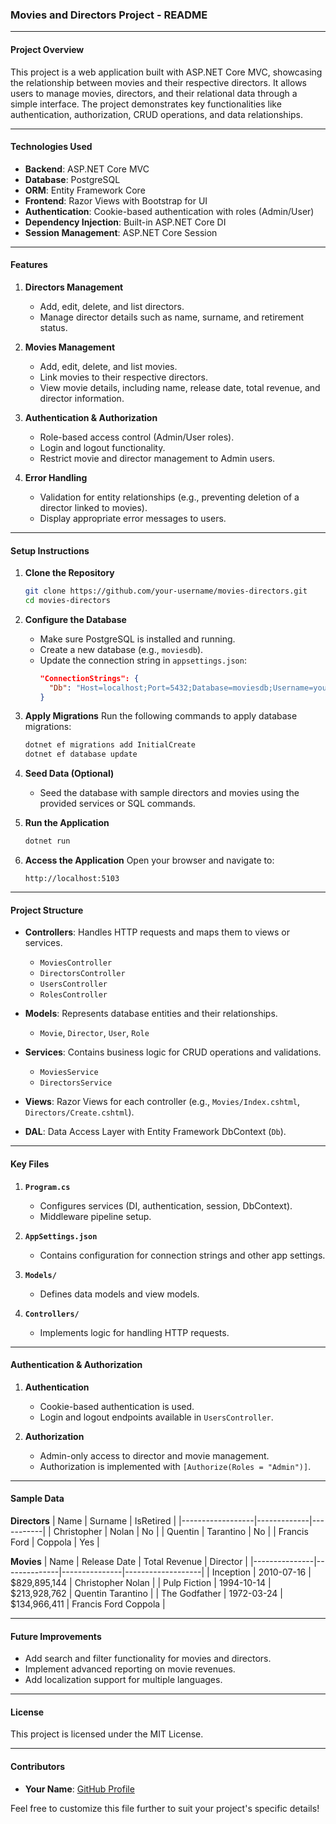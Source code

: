 ### Movies and Directors Project - README

---

#### **Project Overview**
This project is a web application built with ASP.NET Core MVC, showcasing the relationship between movies and their respective directors. It allows users to manage movies, directors, and their relational data through a simple interface. The project demonstrates key functionalities like authentication, authorization, CRUD operations, and data relationships.

---

#### **Technologies Used**
- **Backend**: ASP.NET Core MVC
- **Database**: PostgreSQL
- **ORM**: Entity Framework Core
- **Frontend**: Razor Views with Bootstrap for UI
- **Authentication**: Cookie-based authentication with roles (Admin/User)
- **Dependency Injection**: Built-in ASP.NET Core DI
- **Session Management**: ASP.NET Core Session

---

#### **Features**
1. **Directors Management**
   - Add, edit, delete, and list directors.
   - Manage director details such as name, surname, and retirement status.

2. **Movies Management**
   - Add, edit, delete, and list movies.
   - Link movies to their respective directors.
   - View movie details, including name, release date, total revenue, and director information.

3. **Authentication & Authorization**
   - Role-based access control (Admin/User roles).
   - Login and logout functionality.
   - Restrict movie and director management to Admin users.

4. **Error Handling**
   - Validation for entity relationships (e.g., preventing deletion of a director linked to movies).
   - Display appropriate error messages to users.

---

#### **Setup Instructions**

1. **Clone the Repository**
   ```bash
   git clone https://github.com/your-username/movies-directors.git
   cd movies-directors
   ```

2. **Configure the Database**
   - Make sure PostgreSQL is installed and running.
   - Create a new database (e.g., `moviesdb`).
   - Update the connection string in `appsettings.json`:
     ```json
     "ConnectionStrings": {
       "Db": "Host=localhost;Port=5432;Database=moviesdb;Username=your_username;Password=your_password"
     }
     ```

3. **Apply Migrations**
   Run the following commands to apply database migrations:
   ```bash
   dotnet ef migrations add InitialCreate
   dotnet ef database update
   ```

4. **Seed Data (Optional)**
   - Seed the database with sample directors and movies using the provided services or SQL commands.

5. **Run the Application**
   ```bash
   dotnet run
   ```

6. **Access the Application**
   Open your browser and navigate to:
   ```
   http://localhost:5103
   ```

---

#### **Project Structure**

- **Controllers**: Handles HTTP requests and maps them to views or services.
  - `MoviesController`
  - `DirectorsController`
  - `UsersController`
  - `RolesController`

- **Models**: Represents database entities and their relationships.
  - `Movie`, `Director`, `User`, `Role`

- **Services**: Contains business logic for CRUD operations and validations.
  - `MoviesService`
  - `DirectorsService`

- **Views**: Razor Views for each controller (e.g., `Movies/Index.cshtml`, `Directors/Create.cshtml`).

- **DAL**: Data Access Layer with Entity Framework DbContext (`Db`).

---

#### **Key Files**

1. **`Program.cs`**
   - Configures services (DI, authentication, session, DbContext).
   - Middleware pipeline setup.

2. **`AppSettings.json`**
   - Contains configuration for connection strings and other app settings.

3. **`Models/`**
   - Defines data models and view models.

4. **`Controllers/`**
   - Implements logic for handling HTTP requests.

---

#### **Authentication & Authorization**

1. **Authentication**
   - Cookie-based authentication is used.
   - Login and logout endpoints available in `UsersController`.

2. **Authorization**
   - Admin-only access to director and movie management.
   - Authorization is implemented with `[Authorize(Roles = "Admin")]`.

---

#### **Sample Data**

**Directors**
| Name             | Surname     | IsRetired |
|------------------|-------------|-----------|
| Christopher      | Nolan       | No        |
| Quentin          | Tarantino   | No        |
| Francis Ford     | Coppola     | Yes       |

**Movies**
| Name          | Release Date | Total Revenue | Director          |
|---------------|--------------|---------------|-------------------|
| Inception     | 2010-07-16   | $829,895,144  | Christopher Nolan |
| Pulp Fiction  | 1994-10-14   | $213,928,762  | Quentin Tarantino |
| The Godfather | 1972-03-24   | $134,966,411  | Francis Ford Coppola |

---

#### **Future Improvements**
- Add search and filter functionality for movies and directors.
- Implement advanced reporting on movie revenues.
- Add localization support for multiple languages.

---

#### **License**
This project is licensed under the MIT License.

---

#### **Contributors**
- **Your Name**: [GitHub Profile](https://github.com/buseclk12)

Feel free to customize this file further to suit your project's specific details!
